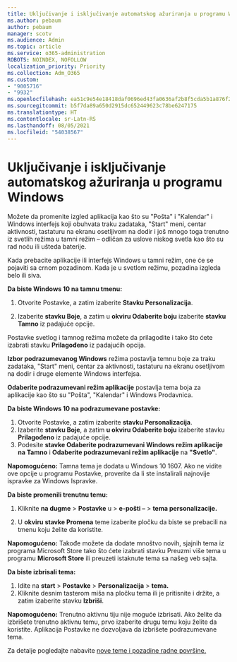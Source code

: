 ```yaml
---
title: Uključivanje i isključivanje automatskog ažuriranja u programu Windows
ms.author: pebaum
author: pebaum
manager: scotv
ms.audience: Admin
ms.topic: article
ms.service: o365-administration
ROBOTS: NOINDEX, NOFOLLOW
localization_priority: Priority
ms.collection: Adm_O365
ms.custom:
- "9005716"
- "9932"
ms.openlocfilehash: ea51c9e54e18418daf0696ed43fa0636af2b8f5cda5b1a876f2b6cc13eaad6fb
ms.sourcegitcommit: b5f7da89a650d2915dc652449623c78be6247175
ms.translationtype: HT
ms.contentlocale: sr-Latn-RS
ms.lasthandoff: 08/05/2021
ms.locfileid: "54038567"
---
```

# <a name="turn-on-and-off-automatic-updates-in-windows"></a>Uključivanje i isključivanje automatskog ažuriranja u programu Windows

Možete da promenite izgled aplikacija kao što su "Pošta" i "Kalendar" i Windows interfejs koji obuhvata traku zadataka, "Start" meni, centar aktivnosti, tastaturu na ekranu osetljivom na dodir i još mnogo toga trenutno iz svetlih režima u tamni režim – odličan za uslove niskog svetla kao što su rad noću ili ušteda baterije.  

Kada prebacite aplikacije ili interfejs Windows u tamni režim, one će se pojaviti sa crnom pozadinom. Kada je u svetlom režimu, pozadina izgleda belo ili siva.
 
**Da biste Windows 10 na tamnu tmenu:**

1. Otvorite Postavke, a zatim izaberite **Stavku Personalizacija**.
  
1. Izaberite **stavku Boje**, a zatim u **okviru Odaberite boju** izaberite **stavku Tamno** iz padajuće opcije.

Postavke svetlog i tamnog režima možete da prilagodite i tako što ćete izabrati stavku **Prilagođeno** iz padajućih opcija.

**Izbor podrazumevanog Windows** režima postavlja temnu boje za traku zadataka, "Start" meni, centar za aktivnosti, tastaturu na ekranu osetljivom na dodir i druge elemente Windows interfejsa.  

**Odaberite podrazumevani režim aplikacije** postavlja tema boja za aplikacije kao što su "Pošta", "Kalendar" i Windows Prodavnica.
 
**Da biste Windows 10 na podrazumevane postavke:**

1. Otvorite Postavke, a zatim izaberite **stavku Personalizacija**.  
1. Izaberite **stavku Boje**, a zatim **u okviru Odaberite boju** izaberite stavku **Prilagođeno** iz padajuće opcije.  
1. Podesite **stavke Odaberite podrazumevani Windows režim aplikacije** **na Tamno** i **Odaberite podrazumevani režim aplikacije** na **"Svetlo"**.

**Napomogućeno:** Tamna tema je dodata u Windows 10 1607. Ako ne vidite ove opcije u programu Postavke, proverite da li ste instalirali najnovije ispravke za Windows Ispravke.

**Da biste promenili trenutnu temu:**

1. Kliknite **na dugme**  >  **Postavke** u  >  **e-pošti –**  >  **tema personalizacije.**  

1. U **okviru stavke Promena** teme izaberite pločku da biste se prebacili na tmenu koju želite da koristite. 

**Napomogućeno:** Takođe možete da dodate mnoštvo novih, sjajnih tema iz programa Microsoft Store tako što ćete izabrati stavku Preuzmi više tema u programu **Microsoft Store** ili preuzeti istaknute tema sa našeg veb sajta.

**Da biste izbrisali tema:**

1. Idite na **start**  >  **Postavke**  >  **Personalizacija**  >  **tema.** 
1. Kliknite desnim tasterom miša na pločku tema ili je pritisnite i držite, a zatim izaberite stavku **Izbriši**. 

**Napomogućeno:** Trenutno aktivnu tiju nije moguće izbrisati. Ako želite da izbrišete trenutno aktivnu temu, prvo izaberite drugu temu koju želite da koristite. Aplikacija Postavke ne dozvoljava da izbrišete podrazumevane tema.

Za detalje pogledajte nabavite [nove teme i pozadine radne površine.](https://support.microsoft.com/windows/get-new-themes-and-desktop-backgrounds-09e3e0a6-02e3-5ecd-22a1-5d048e3cb0d3)

